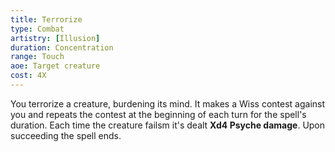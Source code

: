 ```yaml
---
title: Terrorize
type: Combat
artistry: [Illusion]
duration: Concentration
range: Touch
aoe: Target creature
cost: 4X
---
```

You terrorize a creature, burdening its mind. It makes a Wiss contest against you and repeats the contest at the beginning of each turn for the spell's duration. Each time the creature failsm it's dealt **Xd4 Psyche damage**. Upon succeeding the spell ends.
